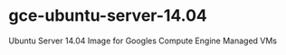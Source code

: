 gce-ubuntu-server-14.04
=======================

Ubuntu Server 14.04 Image for Googles Compute Engine Managed VMs
